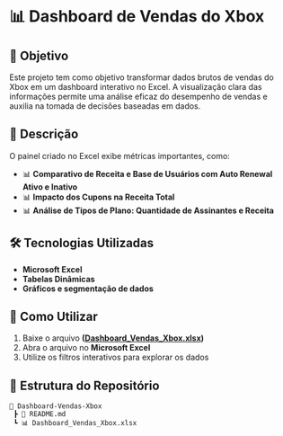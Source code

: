 # 📊 Dashboard de Vendas do Xbox  

## 🎯 Objetivo  

Este projeto tem como objetivo transformar dados brutos de vendas do Xbox em um dashboard interativo no Excel. A visualização clara das informações permite uma análise eficaz do desempenho de vendas e auxilia na tomada de decisões baseadas em dados.  

## 📝 Descrição  

O painel criado no Excel exibe métricas importantes, como:  

- 📊 **Comparativo de Receita e Base de Usuários com Auto Renewal Ativo e Inativo**  
- 📊 **Impacto dos Cupons na Receita Total**  
- 📊 **Análise de Tipos de Plano: Quantidade de Assinantes e Receita**  

## 🛠️ Tecnologias Utilizadas  

- **Microsoft Excel**  
- **Tabelas Dinâmicas**  
- **Gráficos e segmentação de dados**  

## 🚀 Como Utilizar  

1. Baixe o arquivo **([Dashboard_Vendas_Xbox.xlsx](https://github.com/DenilsonMarcio/dio-desafio-dashboard/blob/master/dio-desafio-dashboard/dashboard_xbox.xlsx))**  
2. Abra o arquivo no **Microsoft Excel**  
3. Utilize os filtros interativos para explorar os dados  

## 📂 Estrutura do Repositório  

```plaintext
📂 Dashboard-Vendas-Xbox  
 ┣ 📜 README.md  
 ┗ 📊 Dashboard_Vendas_Xbox.xlsx  
 
